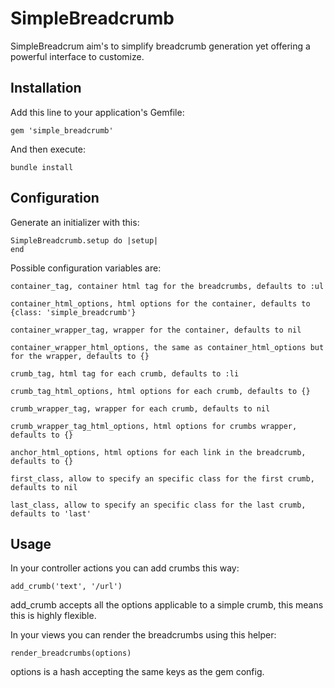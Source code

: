 # SimpleBreadcrumb

SimpleBreadcrum aim's to simplify breadcrumb generation yet offering a powerful interface to customize.

## Installation

Add this line to your application's Gemfile:

    gem 'simple_breadcrumb'

And then execute:

    bundle install


## Configuration

Generate an initializer with this:

    SimpleBreadcrumb.setup do |setup|
    end


Possible configuration variables are: 

    container_tag, container html tag for the breadcrumbs, defaults to :ul
    
    container_html_options, html options for the container, defaults to {class: 'simple_breadcrumb'}

    container_wrapper_tag, wrapper for the container, defaults to nil

    container_wrapper_html_options, the same as container_html_options but for the wrapper, defaults to {}

    crumb_tag, html tag for each crumb, defaults to :li

    crumb_tag_html_options, html options for each crumb, defaults to {}

    crumb_wrapper_tag, wrapper for each crumb, defaults to nil

    crumb_wrapper_tag_html_options, html options for crumbs wrapper, defaults to {}

    anchor_html_options, html options for each link in the breadcrumb, defaults to {}

    first_class, allow to specify an specific class for the first crumb, defaults to nil

    last_class, allow to specify an specific class for the last crumb, defaults to 'last'


## Usage
  In your controller actions you can add crumbs this way:

    add_crumb('text', '/url')

  add_crumb accepts all the options applicable to a simple crumb, this means this is highly flexible.


  In your views you can render the breadcrumbs using this helper:

    render_breadcrumbs(options)

  options is a hash accepting the same keys as the gem config.